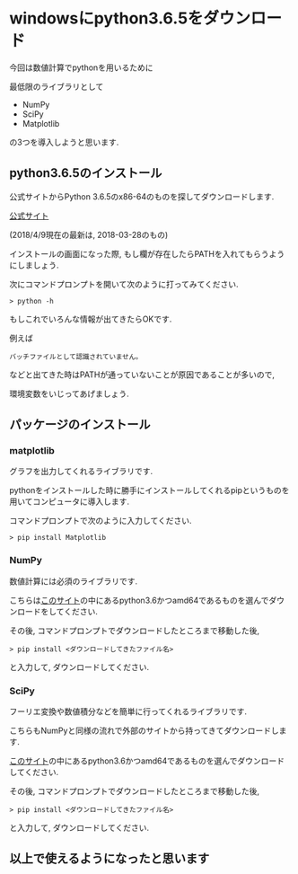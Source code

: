 # windowsにpython3.6.5をダウンロード

今回は数値計算でpythonを用いるために

最低限のライブラリとして

- NumPy
- SciPy
- Matplotlib

の3つを導入しようと思います.


## python3.6.5のインストール
公式サイトからPython 3.6.5のx86-64のものを探してダウンロードします.

[公式サイト](https://www.python.org/downloads/windows/)

(2018/4/9現在の最新は, 2018-03-28のもの)

インストールの画面になった際, もし欄が存在したらPATHを入れてもらうようにしましょう.

次にコマンドプロンプトを開いて次のように打ってみてください.

`> python -h`

もしこれでいろんな情報が出てきたらOKです.

例えば

`バッチファイルとして認識されていません。`

などと出てきた時はPATHが通っていないことが原因であることが多いので,

環境変数をいじってあげましょう.



## パッケージのインストール
### matplotlib
グラフを出力してくれるライブラリです.

pythonをインストールした時に勝手にインストールしてくれるpipというものを用いてコンピュータに導入します.

コマンドプロンプトで次のように入力してください.

`> pip install Matplotlib`

### NumPy
数値計算には必須のライブラリです.

こちらは[このサイト](https://www.lfd.uci.edu/~gohlke/pythonlibs/#numpy)の中にあるpython3.6かつamd64であるものを選んでダウンロードをしてください.

その後, コマンドプロンプトでダウンロードしたところまで移動した後,

`> pip install <ダウンロードしてきたファイル名>`

と入力して, ダウンロードしてください.

### SciPy
フーリエ変換や数値積分などを簡単に行ってくれるライブラリです.

こちらもNumPyと同様の流れで外部のサイトから持ってきてダウンロードします.

[このサイト](https://www.lfd.uci.edu/~gohlke/pythonlibs/#scipy)の中にあるpython3.6かつamd64であるものを選んでダウンロードしてください.

その後, コマンドプロンプトでダウンロードしたところまで移動した後,

`> pip install <ダウンロードしてきたファイル名>`

と入力して, ダウンロードしてください.


## 以上で使えるようになったと思います

